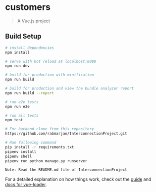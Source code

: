# customers

> A Vue.js project

## Build Setup

``` bash
# install dependencies
npm install

# serve with hot reload at localhost:8080
npm run dev

# build for production with minification
npm run build

# build for production and view the bundle analyzer report
npm run build --report

# run e2e tests
npm run e2e

# run all tests
npm test

# For backend clone from this repository
https://github.com/rabmarjan/InterconnectionProject.git

# Run following command
pip install -r requirements.txt
pipenv install
pipenv shell
pipenv run python manage.py runserver

Note: Read the README.md file of InterconnectionProject
```

For a detailed explanation on how things work, check out the [guide](http://vuejs-templates.github.io/webpack/) and [docs for vue-loader](http://vuejs.github.io/vue-loader).
